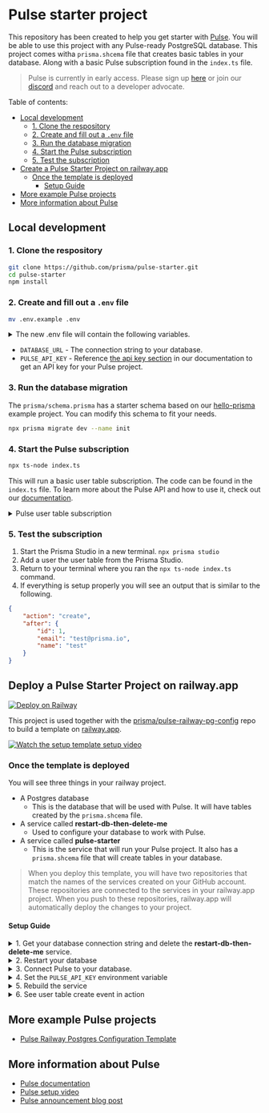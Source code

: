 # Pulse starter project

This repository has been created to help you get starter with [Pulse](https://prisma.io/pulse). You will be able to use this project with any Pulse-ready PostgreSQL database. This project comes witha `prisma.shcema` file that creates basic tables in your database. Along with a basic Pulse subscription found in the `index.ts` file.

> Pulse is currently in early access. Please sign up [here](https://prisma.io/pulse) or join our [discord](https://pris.ly/discord) and reach out to a developer advocate.

Table of contents:

-   [Local development](#local-development)
    -   [1. Clone the respository](#1-clone-the-respository)
    -   [2. Create and fill out a `.env` file](#2-create-and-fill-out-a-env-file)
    -   [3. Run the database migration](#3-run-the-database-migration)
    -   [4. Start the Pulse subscription](#4-start-the-pulse-subscription)
    -   [5. Test the subscription](#5-test-the-subscription)
-   [Create a Pulse Starter Project on railway.app](#create-a-pulse-starter-project-on-railwayapp)
    -   [Once the template is deployed](#once-the-template-is-deployed)
        -   [Setup Guide](#setup-guide)
-   [More example Pulse projects](#more-example-pulse-projects)
-   [More information about Pulse](#more-information-about-pulse)

## Local development

### 1. Clone the respository

```bash
git clone https://github.com/prisma/pulse-starter.git
cd pulse-starter
npm install
```

### 2. Create and fill out a `.env` file

```bash
mv .env.example .env
```

<details><summary>The new .env file will contain the following variables.</summary>

    DATABASE_URL=""
    PULSE_API_KEY=""

</details>

-   `DATABASE_URL` - The connection string to your database.
-   `PULSE_API_KEY` - Reference [the api key section](https://www.prisma.io/docs/data-platform/cloud-projects/platform/projects#project-api-keys) in our documentation to get an API key for your Pulse project.

### 3. Run the database migration

The `prisma/schema.prisma` has a starter schema based on our [hello-prisma](https://www.prisma.io/docs/getting-started/setup-prisma/start-from-scratch/relational-databases/using-prisma-migrate-typescript-postgresql) example project. You can modify this schema to fit your needs.

```bash
npx prisma migrate dev --name init
```

### 4. Start the Pulse subscription

```bash
npx ts-node index.ts
```

This will run a basic user table subscription. The code can be found in the `index.ts` file. To learn more about the Pulse API and how to use it, check out our [documentation](https://www.prisma.io/docs/data-platform/pulse/api-reference#subscribe).

<details><summary>Pulse user table subscription</summary>

```ts
async function main() {
	const subscription = await prisma.user.subscribe();

	if (subscription instanceof Error) {
		throw subscription;
	}

	for await (const event of subscription) {
		console.log("just received an event:", event);
	}
}
```

</details>

### 5. Test the subscription

1. Start the Prisma Studio in a new terminal. `npx prisma studio`
2. Add a user the user table from the Prisma Studio.
3. Return to your terminal where you ran the `npx ts-node index.ts` command.
4. If everything is setup properly you will see an output that is similar to the following.

```json
{
	"action": "create",
	"after": {
		"id": 1,
		"email": "test@prisma.io",
		"name": "test"
	}
}
```

## Deploy a Pulse Starter Project on railway.app

[![Deploy on Railway](https://railway.app/button.svg)](https://railway.app/template/pulse-starter?referralCode=VQ09uv)

This project is used together with the [prisma/pulse-railway-pg-config](https://github.com/prisma/pulse-railway-pg-config) repo to build a template on [railway.app](https://railway.app).

[![Watch the setup template setup video](https://img.youtube.com/vi/0nt7CLDqYeY/0.jpg)](https://www.youtube.com/watch?v=0nt7CLDqYeY)

### Once the template is deployed

You will see three things in your railway project.

-   A Postgres database
    -   This is the database that will be used with Pulse. It will have tables created by the `prisma.shcema` file.
-   A service called **restart-db-then-delete-me**
    -   Used to configure your database to work with Pulse.
-   A service called **pulse-starter**
    -   This is the service that will run your Pulse project. It also has a `prisma.shcema` file that will create tables in your database.

> When you deploy this template, you will have two repositories that match the names of the services created on your GitHub account. These repositories are connected to the services in your railway.app project. When you push to these repositories, railway.app will automatically deploy the changes to your project.

#### Setup Guide

<details>

<summary>1. Get your database connection string and delete the <b>restart-db-then-delete-me</b> service.</summary>

1. Click on the service called **restart-db-then-delete-me**.
1. You will see a list of deployments under the **Deployments** tab.
1. Click the most recent build's **View Logs** button.
1. Click on the **Deploy Logs** tab.
    > If the service ran correctly, you should see a message in the logs that says _"All done please restart the database"_ along with your `DATABASE_URL`
1. Copy the `DATABASE_URL` connection string and save it for later.
1. Close the logs view with the **X** in the top right corner of the opened drawer.
1. Navigate to the settings tab of the `restart-db-then-delete-me` service.
1. Scroll down to the bottom and click the red **Delete Service from All Environments** button.

</details>

<details>

<summary>2. Restart your database</summary>

1. Go into your project on the railway dashboard.
1. Click on the **Postgres** database.
1. Navigate to the **Settings** tab.
1. Click the button that says **Restart Database**.
1. Restart your database.

</details>

<details>

<summary>3. Connect Pulse to your database.</summary>

1. Go to your [Prisma Data Platform dashboard](https://cloudprojects.prisma.io)
2. Click on the project you want to add Pulse to (or create a new one)
3. Click on **Configure Pulse**
4. Paste in the connection string from the railway dashboard
    > The connection string can be found by clicking on the **Postgres** database and navigating to the **Connect** tab, then clicking the copy icon next to `DATABASE_URL`

Once you have done that, you will need to wait for Pulse to establish the connection. This can take a few minutes.

</details>
<details>

<summary>4. Set the <code>PULSE_API_KEY</code> environment variable</summary>

1. Once you have connected your database to your Pulse project, you will be able to create an API Key.
1. With your `API_KEY`, you can return to your railway.app project.
1. Click on the service called `pulse-railway-starter`.
    > Note: Most likely, the build failed. This is because the database was not ready when the Pulse connection was made. Do not worry; this is to be expected.
1. Click on the **Variables** tab.
1. You will see a variable called `PULSE_API_KEY`. If you do not have that variable, create it.
1. Click the three verticle dots on the `PULSE_API_KEY` row and select **Edit**.
1. Paste in the `API_KEY` and click the check mark.

</details>

<details>

<summary>5. Rebuild the service</summary>

1.  Click on the **Deployments** tab.
1.  Click on the three verticle dots on the deployment that failed. Then click **Redeploy**.
1.  When the deployment starts, click the **View Logs** button.
1.  Then click on the **Deploy Logs** tab.
1.  If everything is set up properly, you should see a message that looks like the following.

    ```bash
    Hello from 12fcb1f8adc06640f7d89483bb4ce89d7b3cf7444df7b34ea5b706ed8919a6e6
    ```

This means that your Pulse project is running and listening for events from your database.

</details>

<details>

<summary>6. See user table create event in action </summary>

1. Click on your Postgres database in your railway.app project.
1. It should open on the data tab.
1. Click the `user table and click **Add Row**.
   1 Fill out an email and name fields, then click insert.
1. Return to the logs of your `pulse-railway-starter` service.
1. You should be able to see an output from Pulse for the user being created. Something similar to the following.

    ```bash
    just received an event: {
        action: 'create',
        after: { id: 1, email: 'test', name: 'test@test.io' }
    }
    ```

Congrats! You now have a Pulse project up and running on [railway.app](railway.app)

</details>

## More example Pulse projects

-   [Pulse Railway Postgres Configuration Template](https://github.com/prisma/pulse-railway-pg-config)

## More information about Pulse

-   [Pulse documentation](https://pris.ly/pulse-docs)
-   [Pulse setup video](https://www.youtube.com/watch?v=Lvn05wM26zs)
-   [Pulse announcement blog post](https://www.prisma.io/blog/introducing-pulse-jtu4UPC8ujy4)
